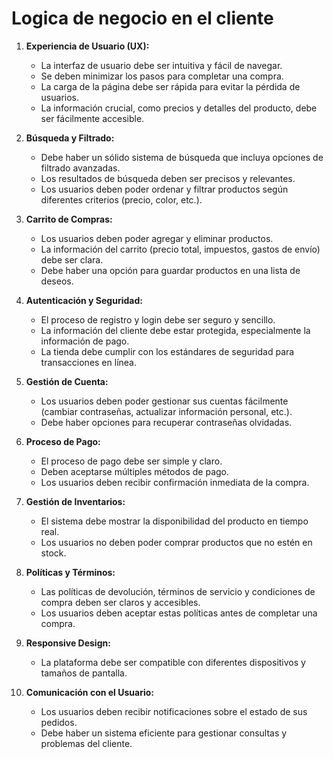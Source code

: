 <h1>Logica de negocio en el cliente</h1>

1. **Experiencia de Usuario (UX):**
   - La interfaz de usuario debe ser intuitiva y fácil de navegar.
   - Se deben minimizar los pasos para completar una compra.
   - La carga de la página debe ser rápida para evitar la pérdida de usuarios.
   - La información crucial, como precios y detalles del producto, debe ser fácilmente accesible.

2. **Búsqueda y Filtrado:**
   - Debe haber un sólido sistema de búsqueda que incluya opciones de filtrado avanzadas.
   - Los resultados de búsqueda deben ser precisos y relevantes.
   - Los usuarios deben poder ordenar y filtrar productos según diferentes criterios (precio, color, etc.).

3. **Carrito de Compras:**
   - Los usuarios deben poder agregar y eliminar productos.
   - La información del carrito (precio total, impuestos, gastos de envío) debe ser clara.
   - Debe haber una opción para guardar productos en una lista de deseos.

4. **Autenticación y Seguridad:**
   - El proceso de registro y login debe ser seguro y sencillo.
   - La información del cliente debe estar protegida, especialmente la información de pago.
   - La tienda debe cumplir con los estándares de seguridad para transacciones en línea.

5. **Gestión de Cuenta:**
   - Los usuarios deben poder gestionar sus cuentas fácilmente (cambiar contraseñas, actualizar información personal, etc.).
   - Debe haber opciones para recuperar contraseñas olvidadas.

6. **Proceso de Pago:**
   - El proceso de pago debe ser simple y claro.
   - Deben aceptarse múltiples métodos de pago.
   - Los usuarios deben recibir confirmación inmediata de la compra.

7. **Gestión de Inventarios:**
   - El sistema debe mostrar la disponibilidad del producto en tiempo real.
   - Los usuarios no deben poder comprar productos que no estén en stock.

8. **Políticas y Términos:**
   - Las políticas de devolución, términos de servicio y condiciones de compra deben ser claros y accesibles.
   - Los usuarios deben aceptar estas políticas antes de completar una compra.

9. **Responsive Design:**
   - La plataforma debe ser compatible con diferentes dispositivos y tamaños de pantalla.

10. **Comunicación con el Usuario:**
     - Los usuarios deben recibir notificaciones sobre el estado de sus pedidos.
     - Debe haber un sistema eficiente para gestionar consultas y problemas del cliente.
